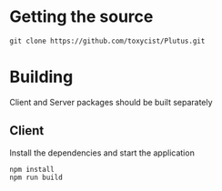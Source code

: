 # Getting the source
`git clone https://github.com/toxycist/Plutus.git`

# Building

Client and Server packages should be built separately

## Client
Install the dependencies and start the application
```
npm install
npm run build
```